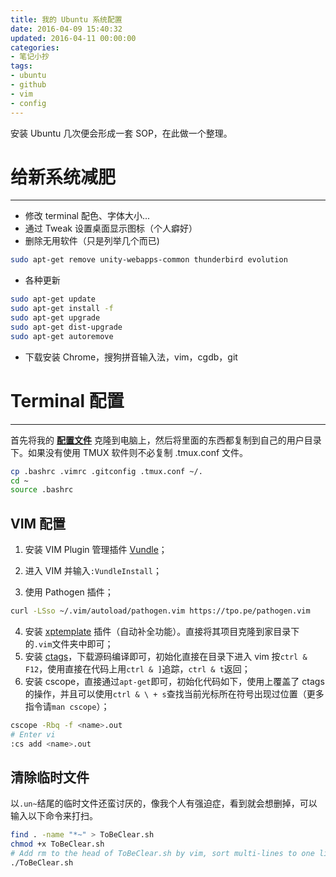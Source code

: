```yaml
---
title: 我的 Ubuntu 系统配置
date: 2016-04-09 15:40:32
updated: 2016-04-11 00:00:00
categories:
- 笔记小抄
tags: 
- ubuntu
- github
- vim
- config
---
```



安装 Ubuntu 几次便会形成一套 SOP，在此做一个整理。
<!-- more -->

# 给新系统减肥
---
- 修改 terminal 配色、字体大小...
- 通过 Tweak 设置桌面显示图标（个人癖好）
- 删除无用软件（只是列举几个而已)
```sh
sudo apt-get remove unity-webapps-common thunderbird evolution
```
- 各种更新
```sh
sudo apt-get update
sudo apt-get install -f
sudo apt-get upgrade
sudo apt-get dist-upgrade
sudo apt-get autoremove
```
- 下载安装 Chrome，搜狗拼音输入法，vim，cgdb，git


# Terminal 配置
---

首先将我的 **[配置文件](https://github.com/Joouis/Joou-s-Config)** 克隆到电脑上，然后将里面的东西都复制到自己的用户目录下。如果没有使用 TMUX 软件则不必复制 .tmux.conf 文件。
```sh
cp .bashrc .vimrc .gitconfig .tmux.conf ~/.
cd ~
source .bashrc
```

## VIM 配置
1. 安装 VIM Plugin 管理插件 [Vundle](https://github.com/VundleVim/Vundle.vim)；

2. 进入 VIM 并输入`:VundleInstall`；

3. 使用 Pathogen 插件；
```sh
curl -LSso ~/.vim/autoload/pathogen.vim https://tpo.pe/pathogen.vim
```
4. 安装 [xptemplate](https://github.com/drmingdrmer/xptemplate) 插件（自动补全功能）。直接将其项目克隆到家目录下的`.vim`文件夹中即可；
5. 安装 [ctags](http://ctags.sourceforge.net/)，下载源码编译即可，初始化直接在目录下进入 vim 按`ctrl & F12`，使用直接在代码上用`ctrl & ]`追踪，`ctrl & t`返回；
6. 安装 cscope，直接通过`apt-get`即可，初始化代码如下，使用上覆盖了 ctags 的操作，并且可以使用`ctrl & \ + s`查找当前光标所在符号出现过位置（更多指令请`man cscope`）；
```sh
cscope -Rbq -f <name>.out
# Enter vi
:cs add <name>.out
```

## 清除临时文件
以`.un~`结尾的临时文件还蛮讨厌的，像我个人有强迫症，看到就会想删掉，可以输入以下命令来打扫。
```sh
find . -name "*~" > ToBeClear.sh
chmod +x ToBeClear.sh
# Add rm to the head of ToBeClear.sh by vim, sort multi-lines to one line by "shift j"
./ToBeClear.sh
```
